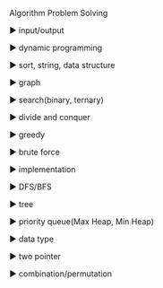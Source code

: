 Algorithm Problem Solving

▶ input/output 


▶ dynamic programming


▶ sort, string, data structure 


▶ graph 


▶ search(binary, ternary)


▶ divide and conquer


▶ greedy


▶ brute force


▶ implementation


▶ DFS/BFS


▶ tree


▶ priority queue(Max Heap, Min Heap)


▶ data type


▶ two pointer


▶ combination/permutation
